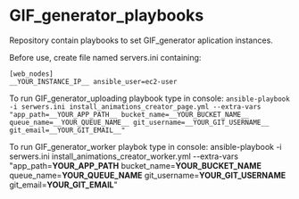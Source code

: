 # GIF_generator_playbooks
Repository contain playbooks to set GIF_generator aplication instances.

Before use, create file named servers.ini containing:
```
[web_nodes]
__YOUR_INSTANCE_IP__ ansible_user=ec2-user
```

To run GIF_generator_uploading playbook type in console:
`ansible-playbook -i serwers.ini install_animations_creator_page.yml --extra-vars "app_path=__YOUR_APP_PATH__ bucket_name=__YOUR_BUCKET_NAME__ queue_name=__YOUR_QUEUE_NAME__ git_username=__YOUR_GIT_USERNAME__ git_email=__YOUR_GIT_EMAIL__"`

To run GIF_generator_worker playbok type in console:
ansible-playbook -i serwers.ini install_animations_creator_worker.yml --extra-vars "app_path=__YOUR_APP_PATH__ bucket_name=__YOUR_BUCKET_NAME__ queue_name=__YOUR_QUEUE_NAME__  git_username=__YOUR_GIT_USERNAME__ git_email=__YOUR_GIT_EMAIL__"
